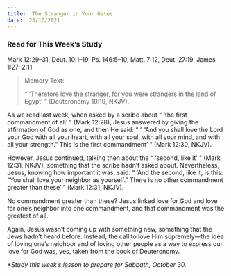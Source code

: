 ```yaml
---
title:  The Stranger in Your Gates
date:  23/10/2021
---
```


### Read for This Week’s Study
Mark 12:29–31, Deut. 10:1–19, Ps. 146:5–10, Matt. 7:12, Deut. 27:19, James 1:27–2:11.

> <p>Memory Text:</p>
> “ ‘Therefore love the stranger, for you were strangers in the land of Egypt’ ” (Deuteronomy 10:19, NKJV).

As we read last week, when asked by a scribe about “ ‘the first commandment of all’ ” (Mark 12:28), Jesus answered by giving the affirmation of God as one, and then He said: “ ‘ “And you shall love the Lord your God with all your heart, with all your soul, with all your mind, and with all your strength.” This is the first commandment’ ” (Mark 12:30, NKJV).

However, Jesus continued, talking then about the “ ‘second, like it’ ” (Mark 12:31, NKJV), something that the scribe hadn’t asked about. Nevertheless, Jesus, knowing how important it was, said: “ ‘And the second, like it, is this: “You shall love your neighbor as yourself.” There is no other commandment greater than these’ ” (Mark 12:31, NKJV).

No commandment greater than these? Jesus linked love for God and love for one’s neighbor into one commandment, and that commandment was the greatest of all.

Again, Jesus wasn’t coming up with something new, something that the Jews hadn’t heard before. Instead, the call to love Him supremely—the idea of loving one’s neighbor and of loving other people as a way to express our love for God was, yes, taken from the book of Deuteronomy.

_*Study this week’s lesson to prepare for Sabbath, October 30._